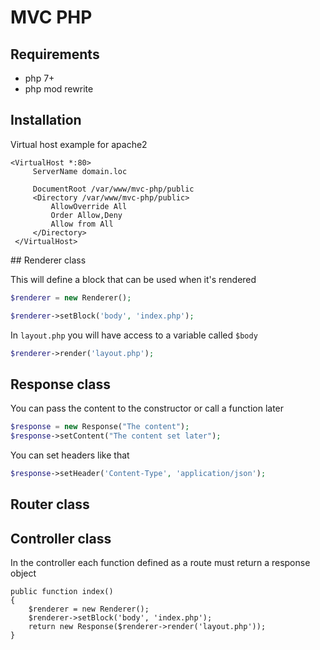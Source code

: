# MVC PHP
## Requirements
- php 7+
- php mod rewrite
## Installation

Virtual host example for apache2
```
<VirtualHost *:80>
     ServerName domain.loc
 
     DocumentRoot /var/www/mvc-php/public
     <Directory /var/www/mvc-php/public>
         AllowOverride All
         Order Allow,Deny
         Allow from All
     </Directory>
 </VirtualHost> 
```

## Renderer class

This will define a block that can be used when it's rendered
```php
$renderer = new Renderer();

$renderer->setBlock('body', 'index.php');
```

In `layout.php` you will have access to a variable called `$body` 
```php
$renderer->render('layout.php');
```

## Response class
You can pass the content to the constructor or call a function later
```php
$response = new Response("The content");
$response->setContent("The content set later");
```

You can set headers like that
```php
$response->setHeader('Content-Type', 'application/json');
```
## Router class



## Controller class
In the controller each function defined as a route must return a response object
```
public function index()
{
    $renderer = new Renderer();
    $renderer->setBlock('body', 'index.php');
    return new Response($renderer->render('layout.php'));
}
```